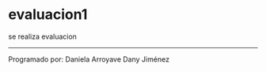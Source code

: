 # evaluacion1
se realiza evaluacion
****************************************
Programado por:
Daniela Arroyave
Dany Jiménez
